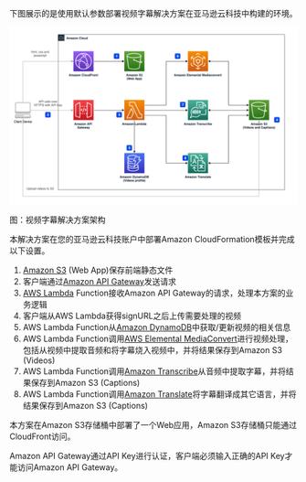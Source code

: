 下图展示的是使用默认参数部署视频字幕解决方案在亚马逊云科技中构建的环境。

![architecture](./images/Video-Transcriber-Architecture.png)
      
图：视频字幕解决方案架构

本解决方案在您的亚马逊云科技账户中部署Amazon CloudFormation模板并完成以下设置。

1. [Amazon S3][s3] (Web App)保存前端静态文件
2. 客户端通过[Amazon API Gateway][api-gateway]发送请求
3. [AWS Lambda][lambda] Function接收Amazon API Gateway的请求，处理本方案的业务逻辑
4. 客户端从AWS Lambda获得signURL之后上传需要处理的视频
5. AWS Lambda Function从[Amazon DynamoDB][dynamodb]中获取/更新视频的相关信息
6. AWS Lambda Function调用[AWS Elemental MediaConvert][mediaconvert]进行视频处理，包括从视频中提取音频和将字幕烧入视频中，并将结果保存到Amazon S3 (Videos)
7. AWS Lambda Function调用[Amazon Transcribe][transcribe]从音频中提取字幕，并将结果保存到Amazon S3 (Captions)
8. AWS Lambda Function调用[Amazon Translate][translate]将字幕翻译成其它语言，并将结果保存到Amazon S3 (Captions)

本方案在Amazon S3存储桶中部署了一个Web应用，Amazon S3存储桶只能通过CloudFront访问。

Amazon API Gateway通过API Key进行认证，客户端必须输入正确的API Key才能访问Amazon API Gateway。

[s3]: https://aws.amazon.com/cn/s3/
[api-gateway]: https://aws.amazon.com/cn/api-gateway/
[lambda]: https://aws.amazon.com/cn/lambda/
[dynamodb]: https://aws.amazon.com/cn/dynamodb/
[mediaconvert]: https://aws.amazon.com/cn/mediaconvert/
[transcribe]: https://aws.amazon.com/cn/transcribe/
[translate]: https://aws.amazon.com/cn/translate/